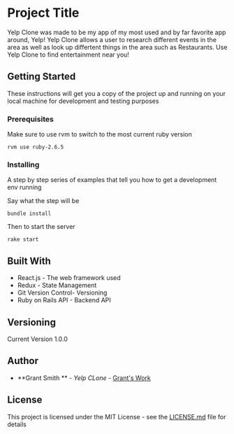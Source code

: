 # Project Title

Yelp Clone was made to be my app of my most used and by far favorite app around, Yelp! Yelp Clone allows a user to research different events in the area as well as look up differtent things in the area such as Restaurants. Use Yelp Clone to find entertainment near you! 

## Getting Started

These instructions will get you a copy of the project up and running on your local machine for development and testing purposes

### Prerequisites

Make sure to use rvm to switch to the most current ruby version

```
rvm use ruby-2.6.5
```

### Installing

A step by step series of examples that tell you how to get a development env running

Say what the step will be

```
bundle install
```

Then to start the server

```
rake start
```

## Built With

* React.js - The web framework used
* Redux - State Management
* Git Version Control- Versioning
* Ruby on Rails API - Backend API

## Versioning

Current Version 1.0.0


## Author

* **Grant Smith ** - *Yelp CLone* - [Grant's Work](https://github.com/gsmith77)


## License

This project is licensed under the MIT License - see the [LICENSE.md](LICENSE.md) file for details
